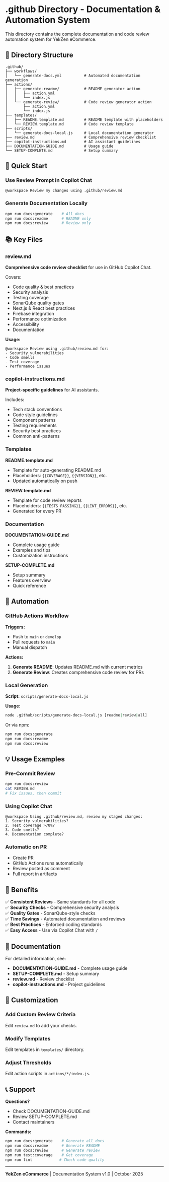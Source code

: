 # .github Directory - Documentation & Automation System

This directory contains the complete documentation and code review automation system for YekZen eCommerce.

## 📁 Directory Structure

```
.github/
├── workflows/
│   └── generate-docs.yml          # Automated documentation generation
├── actions/
│   ├── generate-readme/           # README generator action
│   │   ├── action.yml
│   │   └── index.js
│   └── generate-review/           # Code review generator action
│       ├── action.yml
│       └── index.js
├── templates/
│   ├── README.template.md         # README template with placeholders
│   └── REVIEW.template.md         # Code review template
├── scripts/
│   └── generate-docs-local.js     # Local documentation generator
├── review.md                      # Comprehensive review checklist
├── copilot-instructions.md        # AI assistant guidelines
├── DOCUMENTATION-GUIDE.md         # Usage guide
└── SETUP-COMPLETE.md              # Setup summary
```

## 🚀 Quick Start

### Use Review Prompt in Copilot Chat

```
@workspace Review my changes using .github/review.md
```

### Generate Documentation Locally

```bash
npm run docs:generate    # All docs
npm run docs:readme      # README only
npm run docs:review      # Review only
```

## 📚 Key Files

### review.md

**Comprehensive code review checklist** for use in GitHub Copilot Chat.

Covers:

- Code quality & best practices
- Security analysis
- Testing coverage
- SonarQube quality gates
- Next.js & React best practices
- Firebase integration
- Performance optimization
- Accessibility
- Documentation

**Usage:**

```
@workspace Review using .github/review.md for:
- Security vulnerabilities
- Code smells
- Test coverage
- Performance issues
```

### copilot-instructions.md

**Project-specific guidelines** for AI assistants.

Includes:

- Tech stack conventions
- Code style guidelines
- Component patterns
- Testing requirements
- Security best practices
- Common anti-patterns

### Templates

**README.template.md**

- Template for auto-generating README.md
- Placeholders: `{{COVERAGE}}`, `{{VERSION}}`, etc.
- Updated automatically on push

**REVIEW.template.md**

- Template for code review reports
- Placeholders: `{{TESTS_PASSING}}`, `{{LINT_ERRORS}}`, etc.
- Generated for every PR

### Documentation

**DOCUMENTATION-GUIDE.md**

- Complete usage guide
- Examples and tips
- Customization instructions

**SETUP-COMPLETE.md**

- Setup summary
- Features overview
- Quick reference

## 🤖 Automation

### GitHub Actions Workflow

**Triggers:**

- Push to `main` or `develop`
- Pull requests to `main`
- Manual dispatch

**Actions:**

1. **Generate README**: Updates README.md with current metrics
2. **Generate Review**: Creates comprehensive code review for PRs

### Local Generation

**Script:** `scripts/generate-docs-local.js`

**Usage:**

```bash
node .github/scripts/generate-docs-local.js [readme|review|all]
```

Or via npm:

```bash
npm run docs:generate
npm run docs:readme
npm run docs:review
```

## 💡 Usage Examples

### Pre-Commit Review

```bash
npm run docs:review
cat REVIEW.md
# Fix issues, then commit
```

### Using Copilot Chat

```
@workspace Using .github/review.md, review my staged changes:
1. Security vulnerabilities?
2. Test coverage >70%?
3. Code smells?
4. Documentation complete?
```

### Automatic on PR

- Create PR
- GitHub Actions runs automatically
- Review posted as comment
- Full report in artifacts

## 🎯 Benefits

✅ **Consistent Reviews** - Same standards for all code  
✅ **Security Checks** - Comprehensive security analysis  
✅ **Quality Gates** - SonarQube-style checks  
✅ **Time Savings** - Automated documentation and reviews  
✅ **Best Practices** - Enforced coding standards  
✅ **Easy Access** - Use via Copilot Chat with `/`

## 📖 Documentation

For detailed information, see:

- **DOCUMENTATION-GUIDE.md** - Complete usage guide
- **SETUP-COMPLETE.md** - Setup summary
- **review.md** - Review checklist
- **copilot-instructions.md** - Project guidelines

## 🔧 Customization

### Add Custom Review Criteria

Edit `review.md` to add your checks.

### Modify Templates

Edit templates in `templates/` directory.

### Adjust Thresholds

Edit action scripts in `actions/*/index.js`.

## 📞 Support

**Questions?**

- Check DOCUMENTATION-GUIDE.md
- Review SETUP-COMPLETE.md
- Contact maintainers

**Commands:**

```bash
npm run docs:generate    # Generate all docs
npm run docs:readme      # Generate README
npm run docs:review      # Generate review
npm run test:coverage    # Get coverage
npm run lint            # Check code quality
```

---

**YekZen eCommerce** | Documentation System v1.0 | October 2025
